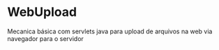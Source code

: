 # WebUpload
Mecanica básica com servlets java para upload de arquivos na web via navegador para o servidor
